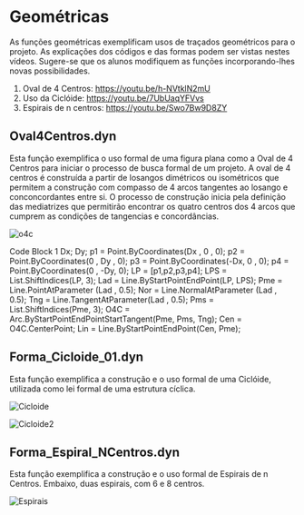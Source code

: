 
# Geométricas

As funções geométricas exemplificam usos de traçados geométricos para o projeto. As explicações dos códigos e das formas podem ser vistas nestes vídeos.
Sugere-se que os alunos modifiquem as funções incorporando-lhes novas possibilidades.  

  1. Oval de 4 Centros:       https://youtu.be/h-NVtklN2mU
  2. Uso da Ciclóide:         https://youtu.be/7UbUaqYFVvs
  3. Espirais de n centros:   https://youtu.be/Swo7Bw9D8ZY

## Oval4Centros.dyn
Esta função exemplifica o uso formal de uma figura plana como a Oval de 4 Centros para iniciar o processo de busca formal de um 
projeto. A oval de 4 centros é construída a partir de losangos dimétricos ou isométricos que permitem a construção com compasso
de 4 arcos tangentes ao losango e conconcordantes entre si. O processo de construção inicia pela definição das mediatrizes que
permitirão encontrar os quatro centros dos 4 arcos que cumprem as condições de tangencias e concordâncias.

![o4c](https://github.com/JLMenegotto/AulasBIM/assets/9437020/fb9f37b6-173e-4d5b-82f1-bb098d3571df)

Code Block 1
Dx;
Dy;
p1 = Point.ByCoordinates(Dx , 0  , 0);
p2 = Point.ByCoordinates(0  , Dy , 0);
p3 = Point.ByCoordinates(-Dx, 0  , 0);
p4 = Point.ByCoordinates(0  , -Dy, 0);
LP = [p1,p2,p3,p4];
LPS = List.ShiftIndices(LP, 3);
Lad = Line.ByStartPointEndPoint(LP, LPS);
Pme = Line.PointAtParameter  (Lad , 0.5);
Nor = Line.NormalAtParameter (Lad , 0.5);
Tng = Line.TangentAtParameter(Lad , 0.5);
Pms = List.ShiftIndices(Pme, 3);
O4C = Arc.ByStartPointEndPointStartTangent(Pme, Pms, Tng);
Cen = O4C.CenterPoint;
Lin = Line.ByStartPointEndPoint(Cen, Pme);

## Forma_Cicloide_01.dyn
Esta função exemplifica a construção e o uso formal de uma Ciclóide, utilizada como lei formal de uma estrutura cíclica.  

![Cicloide](https://github.com/JLMenegotto/AulasBIM/assets/9437020/15731552-3b55-41f7-a398-ac2d0ad7974c)

![Cicloide2](https://github.com/JLMenegotto/AulasBIM/assets/9437020/1c0a0aaa-993f-4e48-ac13-f4947621b362)

## Forma_Espiral_NCentros.dyn
Esta função exemplifica a construção e o uso formal de Espirais de n Centros. Embaixo, duas espirais, com 6 e 8 centros.

![Espirais](https://github.com/JLMenegotto/AulasBIM/assets/9437020/604a1d98-30c1-4c88-a420-4e3480b25063)
